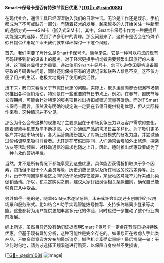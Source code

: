 **Smart卡保号卡是否有特殊节假日优惠？[[TG💪+ @esim1088](https://t.me/s/esim1088)]**

在现代社会，通信工具已经深深融入我们的日常生活。无论是工作还是娱乐，手机都成为了不可或缺的一部分。而随着技术的发展，越来越多的人开始关注一种新型的通信方式——eSIM卡（嵌入式SIM卡）。其中，Smart卡保号卡作为一种便捷且功能强大的选择，受到了许多用户的青睐。那么问题来了，这种卡是否会在特殊节假日提供优惠呢？今天我们就来详细探讨一下这个问题。

首先，我们需要了解什么是Smart卡保号卡。简单来说，它是一种可以将您的现有号码转移到新的设备上的服务。对于经常更换手机或者需要频繁出国旅行的人来说，这项服务显得尤为重要。通过使用Smart卡保号卡，您可以避免因更换设备而导致的号码丢失问题，同时还能保持原有的通话记录和联系人信息不变。这不仅方便了用户的生活，也极大地提升了使用的灵活性。

接下来，我们来看看关于节假日优惠的问题。实际上，很多运营商都会根据市场情况推出各种促销活动，特别是在一些重要的节日节点上。例如，在春节、国庆节等长假期间，可能会针对特定的服务项目推出折扣或赠送流量等活动。而对于Smart卡保号卡而言，虽然没有明确的规定说一定要在节假日提供特别优惠，但从实际操作来看，这种情况并不少见。

那么为什么会有这样的现象呢？主要原因在于市场竞争压力以及客户需求的变化。随着智能手机普及率不断提高，人们对通信产品的需求日益多样化。为了吸引更多客户并巩固市场份额，各大运营商纷纷加大了对新业务模式的研发力度，并尝试通过价格调整来吸引消费者。尤其是在节假日期间，人们通常会增加外出旅游、探亲访友等活动频率，对移动通信的需求也随之上升。因此，适时推出优惠政策成为了一种有效的营销手段。

当然，并不是所有情况下都能享受到这些优惠。具体能否获得折扣取决于多个因素，包括但不限于个人会员等级、历史消费记录以及所在地区的政策差异等。此外，由于不同国家和地区之间的法律法规存在差异，某些地区可能不允许实施此类促销活动。所以，在决定购买之前，建议大家仔细阅读相关条款细则，确保自己能够真正从中受益。

另外值得一提的是，随着eSIM技术逐渐成熟，未来或许会出现更多创新性的应用场景和服务形式。比如结合AI助手实现智能拨号推荐、支持多终端同步登录等功能。这些都将为用户提供更加丰富多元化的体验，同时也进一步推动了整个行业向前发展。

综上所述，虽然目前还没有确切证据表明Smart卡保号卡一定会在节假日提供特殊优惠，但基于现有趋势分析，这种可能性是完全存在的。如果您正在考虑入手此类产品，不妨多留意官方发布的最新消息，抓住机会享受实惠吧！最后提醒一句：无论何时何地，请务必选择正规渠道进行购买，以保障自身权益不受损害。

[[TG💪+ @esim1088](https://t.me/s/esim1088) ![Image](https://i.postimg.cc/4NQfJmqS/Snipaste-2025-05-13-00-14-12.png)]